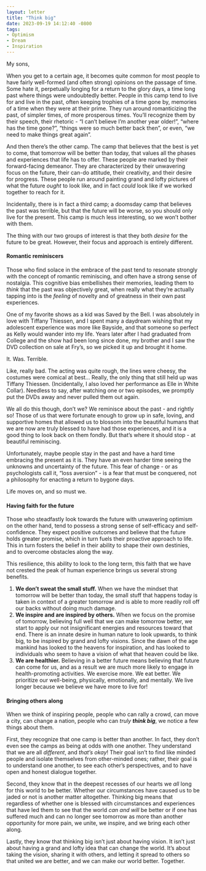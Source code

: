```yaml
---
layout: letter
title: "Think big"
date: 2023-09-19 14:12:40 -0800
tags:
- Optimism
- Dream
- Inspiration
---
```

My sons,

When you get to a certain age, it becomes quite common for most people to have fairly well-formed (and often strong) opinions on the passage of time. Some hate it, perpetually longing for a return to the glory days, a time long past where things were undoubtedly better. People in this camp tend to live for and live in the past, often keeping trophies of a time gone by, memories of a time when they were at their prime. They run around romanticizing the past, of simpler times, of more prosperous times. You’ll recognize them by their speech, their rhetoric - “I can’t believe I’m another year older!”, “where has the time gone?”, “things were so much better back then”, or even, “we need to make things great again”.

And then there’s the other camp. The camp that believes that the best is yet to come, that tomorrow will be better than today, that values all the phases and experiences that life has to offer. These people are marked by their forward-facing demeanor. They are characterized by their unwavering focus on the future, their can-do attitude, their creativity, and their desire for progress. These people run around painting grand and lofty pictures of what the future *ought* to look like, and in fact *could* look like if we worked together to reach for it.

Incidentally, there is in fact a third camp; a doomsday camp that believes the past was terrible, but that the future will be worse, so you should only live for the present. This camp is much less interesting, so we won’t bother with them.

The thing with our two groups of interest is that they both *desire* for the future to be great. However, their focus and approach is entirely different.

#### Romantic reminiscers
Those who find solace in the embrace of the past tend to resonate strongly with the concept of romantic reminiscing, and often have a strong sense of nostalgia. This cognitive bias embellishes their memories, leading them to *think* that the past was objectively great, when really what they’re actually tapping into is the *feeling* of novelty and of greatness in their own past experiences.

One of my favorite shows as a kid was Saved by the Bell. I was absolutely in love with Tiffany Thiessen, and I spent many a daydream wishing that my adolescent experience was more like Bayside, and that someone so perfect as Kelly would wander into my life. Years later after I had graduated from College and the show had been long since done, my brother and I saw the DVD collection on sale at Fry’s, so we picked it up and brought it home.

It. Was. Terrible.

Like, really bad. The acting was quite rough, the lines were cheesy, the costumes were comical at best… Really, the only thing that still held up was Tiffany Thiessen. (Incidentally, I also loved her performance as Elle in White Collar). Needless to say, after watching one or two episodes, we promptly put the DVDs away and never pulled them out again.

We all do this though, don’t we? We reminisce about the past - and rightly so! Those of us that were fortunate enough to grow up in safe, loving, and supportive homes that allowed us to blossom into the beautiful humans that we are now are truly blessed to have had those experiences, and it is a good thing to look back on them fondly. But that’s where it should stop - at beautiful reminiscing.

Unfortunately, maybe people stay in the past and have a hard time embracing the present as it is. They have an even harder time seeing the unknowns and uncertainty of the future. This fear of change - or as psychologists call it, “loss aversion” - is a fear that must be conquered, not a philosophy for enacting a return to bygone days.

Life moves on, and so must we.

#### Having faith for the future
Those who steadfastly look towards the future with unwavering optimism on the other hand, tend to possess a strong sense of self-efficacy and self-confidence. They expect positive outcomes and believe that the future holds greater promise, which in turn fuels their proactive approach to life. This in turn fosters the belief in their ability to shape their own destinies, and to overcome obstacles along the way.

This resilience, this ability to look to the long term, this faith that we have not crested the peak of human experience brings us several strong benefits.

1. **We don’t sweat the small stuff.** When we have the mindset that tomorrow will be better than today, the small stuff that happens today is taken in context of a greater tomorrow and is able to more readily roll off our backs without doing much damage.
2. **We inspire and are inspired by others.** When we focus on the promise of tomorrow, believing full well that we can make tomorrow better, we start to apply our not insignificant energies and resources toward that end. There is an innate desire in human nature to look upwards, to think big, to be inspired by grand and lofty visions. Since the dawn of the age mankind has looked to the heavens for inspiration, and has looked to individuals who seem to have a vision of what that heaven could be like.
3. **We are healthier.** Believing in a better future means believing that future can come for us, and as a result we are much more likely to engage in health-promoting activities. We exercise more. We eat better. We prioritize our well-being, physically, emotionally, and mentally. We live longer because we believe we have more to live for!

#### Bringing others along
When we think of inspiring people, people who can rally a crowd, can move a city, can change a nation, people who can *truly **think big***, we notice a few things about them.

First, they recognize that one camp is better than another. In fact, they don’t even see the  camps as being at odds with one another. They understand that we are all *different*, and *that’s okay*! Their goal isn’t to find like minded people and isolate themselves from other-minded ones; rather, their goal is to understand one another, to see each other’s perspectives, and to have open and honest dialogue together.

Second, they know that in the deepest recesses of our hearts we *all* long for this world to be better. Whether our circumstances have caused us to be jaded or not is another matter altogether. Thinking big means that regardless of whether one is blessed with circumstances and experiences that have led them to see that the world *can and will* be better or if one has suffered much and can no longer see tomorrow as more than another opportunity for more pain, we unite, we inspire, and we bring each other along.

Lastly, they know that thinking big isn’t just about having vision. It isn’t just about having a grand and lofty idea that can change the world. It’s about taking the vision, sharing it with others, and letting it spread to others so that united we are better, and we can make our world better. Together.
